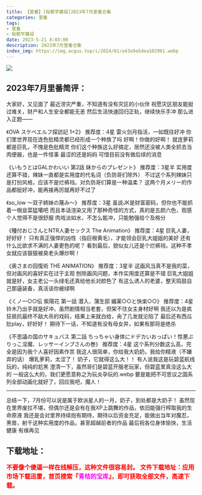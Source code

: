 ```yaml
---
title: 【里番】[桜都字幕组]2023年7月里番合集
categories: 里番
tags:
- 里番
- 桜都字幕组
date: 2023-5-21 8:03:00
description: 2023年7月里番合集
index_img: https://img.acgus.top/i/2024/01/a43a9a5dea102901.webp
---
```

![](https://img.acgus.top/i/2024/01/a43a9a5dea102901.webp)
## 2023年7月里番简评：
大家好，又见面了
最近涝灾严重，不知道有没有灾区的小伙伴
祝愿灾区朋友能挺过难关，财产和人生安全都能无恙
然后生活快速回归正轨，继续快乐手冲
那么进入正题——

《OVA スケベエルフ探訪記 1+2》
推荐度：4星
雷火剑月指活，一如既往好冲
你们里世界现在连色批精灵都已经形成一个种族了吗
好啊！你做的好啊！
就连萝莉都是巨乳，不愧是色批精灵
你们这个种族这么好搞定，居然还没被人类全抓去当肉便器，也是一件怪事
最涩的还是妈妈
可惜目前没有做后续的消息

《いもうとはGALかわいい 第2話 妹からのプレゼント》
推荐度：3星半
实用度还算不错，辣妹一直都是实用度的代名词（负防哥们除外）
不过这个系列辣妹只是打扮风格，应该不是烂裤裆，对负防哥们算是一种温柔？
这两个月メリー的作品都挺好冲，能再接再厉就再好不过了

《so_low ～双子姉妹の蔑み～》
推荐度：3星
虽说JK是财富密码，但你也不能抓着一根韭菜猛噶吧
而且本话渲染又用了那种奇怪的方式，真的是五颜六色，观感个人觉得不是很舒服
肉戏淡如水，不怎么能冲，只能勉强给个及格分

《種付おじさんとNTR人妻セックス The Animation》
推荐度：4星
巨乳人妻，好好好！
只有真正强悍的凶性（指巨根黄毛），才能领会巨乳大姐姐的美好
还有什么比欲求不满的人妻更色的呢？
看到最后，貌似女儿还是个烂裤裆，这种不孝女就应该狠狠被臭老头爆炒啊！

《奥さまの回復術 THE ANIMATION》
推荐度：3星半
这画风当真不是我的菜，但对画风的喜好实在过于主观
刨除画风问题，本作实用度还算是不错
巨乳大姐姐就是好，女主老公一头绿毛还真给他长对颜色了
有这么诱人的老婆，整天捣鼓自己那逼装备，真活该你被绿啊

《くノ一○○伝 紫陽花 第一話 潜入、蒲生邸 媚薬○○と快楽○○》
推荐度：4星
铃木乃出手就是好冲，虽然剧情相当老套，但架不住女主身材好啊
我还以为是疯狂抵抗最终不敌大吊的戏码，结果上来就白给，肏了几发就沦陷了
最后还有西瓜肚play，好好好！
期待下一话，不知道有没有母女井，如果有那将是绝杀

《不思議の国のサキュバス 第二話 ちっちゃい身体にドデカいおっぱい！性悪ぶりっこ淫魔、レッサーインプさんの巻》
推荐度：4星
这个系列分数这么高，完全是因为我个人喜好因素作祟
我这人很简单，你给我大奶奶，我给你精液（不嫌弃的话）
爆乳萝莉，太涩了！
奶子，它就得这么大！！
有人说我这是玩碧蓝航线玩的，纯纯的尬黑
澄清一下，虽然哥们是碧蓝开服老玩家，但碧蓝里真没这么大的
一般这么大的，我们更愿意称之为玩炎孕玩的.webp
要是能把不可思议之国系列全部动画化就好了，回应我吧，魔人！

--------------------------------
总结一下，7月份可以说是属于欧派星人的一月，奶子，到处都是大奶子！
虽然现在里界废拉不堪，但偶尔还是会有在我XP上跳舞的作品，依旧能强行榨取我的生命原液
我还是会对里界持续抱有期待，期待以后资金充足，能做出当年对魔忍，黑兽，射千这种实用度的作品，甚至超越前者的作品
最后祝各位身体愉快，生活健康
有缘再见
<br>




## 下载地址：
<font color=#FF0000 size=3>**不要像个傻逼一样在线解压，这种文件很容易封。**</font>
<b><font color=#FF0000 size=3>文件下载地址：应用市场下载迅雷，首页搜索『</b></font><b><font color=#FF00F size=3>青桔的宝库</b></font><b><font color=#FF0000 size=3>』，即可获取全部文件，高速下载。</b></font>